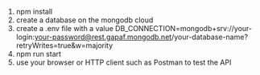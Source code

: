 1. npm install
2. create a database on the mongodb cloud
3. create a .env file with a value DB_CONNECTION=mongodb+srv://your-login:your-password@rest.gapaf.mongodb.net/your-database-name?retryWrites=true&w=majority
4. npm run start
5. use your browser or HTTP client such as Postman to test the API
